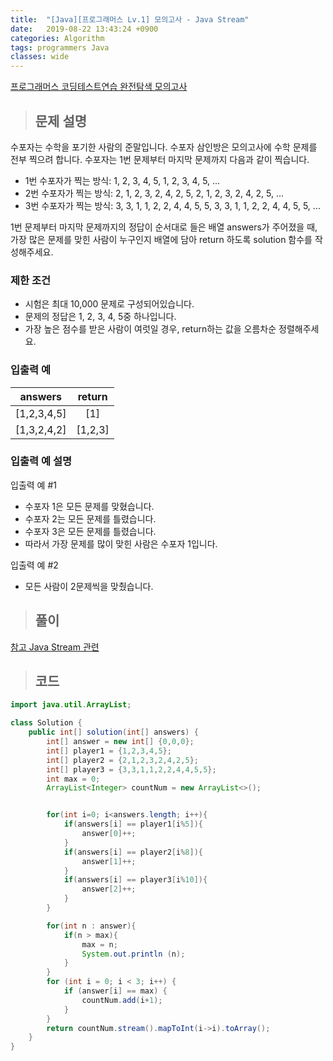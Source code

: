 ```yaml
---
title:  "[Java][프로그래머스 Lv.1] 모의고사 - Java Stream"
date:   2019-08-22 13:43:24 +0900
categories: Algorithm
tags: programmers Java
classes: wide
---
```


[프로그래머스 코딩테스트연습 완전탐색 모의고사](https://programmers.co.kr/learn/courses/30/lessons/42840)

>## 문제 설명   

수포자는 수학을 포기한 사람의 준말입니다. 수포자 삼인방은 모의고사에 수학 문제를 전부 찍으려 합니다. 수포자는 1번 문제부터 마지막 문제까지 다음과 같이 찍습니다.  


- 1번 수포자가 찍는 방식: 1, 2, 3, 4, 5, 1, 2, 3, 4, 5, ...  
- 2번 수포자가 찍는 방식: 2, 1, 2, 3, 2, 4, 2, 5, 2, 1, 2, 3, 2, 4, 2, 5, ...  
- 3번 수포자가 찍는 방식: 3, 3, 1, 1, 2, 2, 4, 4, 5, 5, 3, 3, 1, 1, 2, 2, 4, 4, 5, 5, ...  

1번 문제부터 마지막 문제까지의 정답이 순서대로 들은 배열 answers가 주어졌을 때, 가장 많은 문제를 맞힌 사람이 누구인지 배열에 담아 return 하도록 solution 함수를 작성해주세요.  

### 제한 조건  

- 시험은 최대 10,000 문제로 구성되어있습니다.  
- 문제의 정답은 1, 2, 3, 4, 5중 하나입니다.  
- 가장 높은 점수를 받은 사람이 여럿일 경우, return하는 값을 오름차순 정렬해주세요.  

### 입출력 예  

|   answers   |  return |
|:-----------:|:-------:|
| [1,2,3,4,5] | [1]     |
| [1,3,2,4,2] | [1,2,3] |


### 입출력 예 설명  

입출력 예 #1  

- 수포자 1은 모든 문제를 맞혔습니다.  
- 수포자 2는 모든 문제를 틀렸습니다.  
- 수포자 3은 모든 문제를 틀렸습니다.  
- 따라서 가장 문제를 많이 맞힌 사람은 수포자 1입니다.  

입출력 예 #2   

- 모든 사람이 2문제씩을 맞췄습니다.  


>## 풀이  

[참고 Java Stream 관련](https://futurecreator.github.io/2018/08/26/java-8-streams/)  



>## 코드  

```java  
import java.util.ArrayList;

class Solution {
    public int[] solution(int[] answers) {
        int[] answer = new int[] {0,0,0};
        int[] player1 = {1,2,3,4,5};
        int[] player2 = {2,1,2,3,2,4,2,5};
        int[] player3 = {3,3,1,1,2,2,4,4,5,5};
        int max = 0;
        ArrayList<Integer> countNum = new ArrayList<>();


        for(int i=0; i<answers.length; i++){
            if(answers[i] == player1[i%5]){
                answer[0]++;
            }
            if(answers[i] == player2[i%8]){
                answer[1]++;
            }
            if(answers[i] == player3[i%10]){
                answer[2]++;
            }
        }

        for(int n : answer){
            if(n > max){
                max = n;
                System.out.println (n);
            }
        }
        for (int i = 0; i < 3; i++) {
            if (answer[i] == max) {
                countNum.add(i+1);
            }
        }
        return countNum.stream().mapToInt(i->i).toArray();
    }
}
```
